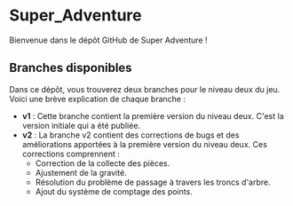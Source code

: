 # Super_Adventure

Bienvenue dans le dépôt GitHub de Super Adventure !

## Branches disponibles

Dans ce dépôt, vous trouverez deux branches pour le niveau deux du jeu. Voici une brève explication de chaque branche :

- **v1** : Cette branche contient la première version du niveau deux. C'est la version initiale qui a été publiée.
- **v2** : La branche v2 contient des corrections de bugs et des améliorations apportées à la première version du niveau deux. Ces corrections comprennent :
  - Correction de la collecte des pièces.
  - Ajustement de la gravité.
  - Résolution du problème de passage à travers les troncs d'arbre.
  - Ajout du système de comptage des points.
